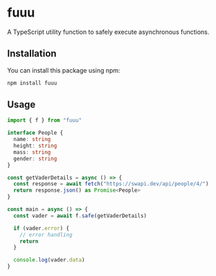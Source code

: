 # fuuu

A TypeScript utility function to safely execute asynchronous functions.

## Installation

You can install this package using npm:

```sh
npm install fuuu
```

## Usage

```ts
import { f } from "fuuu"

interface People {
  name: string
  height: string
  mass: string
  gender: string
}

const getVaderDetails = async () => {
  const response = await fetch("https://swapi.dev/api/people/4/")
  return response.json() as Promise<People>
}

const main = async () => {
  const vader = await f.safe(getVaderDetails)

  if (vader.error) {
    // error handling
    return
  }

  console.log(vader.data)
}
```
